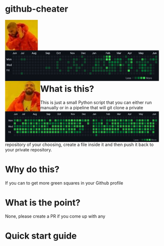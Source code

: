 # github-cheater


<img src=".github/meme-no.png" alt="Meme no" title="No" align="left" height="100" />
<img src=".github/git-before.png" alt="Meme no" title="No" align="left" height="100" />
<br>
<br>
<br>
<br>
<br>
<img src=".github/meme-yes.png" alt="Meme yes" title="No" align="left" height="100" />
<img src=".github/git-after.png" alt="Meme no" title="No" align="left" height="100" />
<br>
<br>
<br>
<br>
<br>

# What is this?
This is just a small Python script that you can either run manually or in a pipeline that will git clone a private repository
of your choosing, create a file inside it and then push it back to your private repository.

# Why do this?
If you can to get more green squares in your Github profile

# What is the point?
None, please create a PR if you come up with any

# Quick start guide
